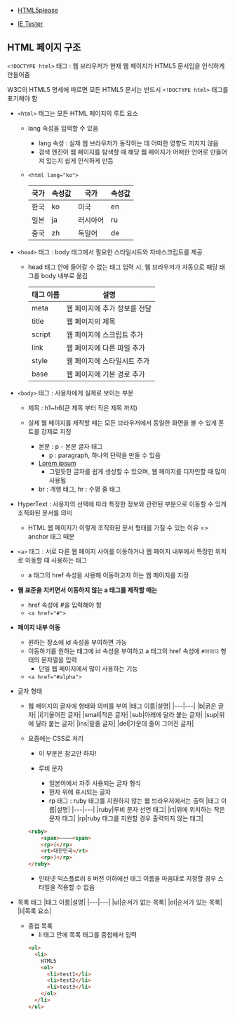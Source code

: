 - [HTML5please](https://html5please.com/)

- [IE Tester](https://www.my-debugbar.com/wiki/IETester/HomePage)

## HTML 페이지 구조

`<!DOCTYPE html>` 태그 : 웹 브라우저가 현재 웹 페이지가 HTML5 문서임을 인식하게 만들어줌

W3C의 HTML5 명세에 따르면 모든 HTML5 문서는 반드시 `<!DOCTYPE html>` 태그를 표기해야 함

- `<html>` 태그는 모든 HTML 페이지의 루트 요소

  - lang 속성을 입력할 수 있음
    - lang 속성 : 실제 웹 브라우저가 동작하는 데 어떠한 영향도 끼치지 않음
    - 검색 엔진이 웹 페이지를 탐색할 때 해당 웹 페이지가 어떠한 언어로 만들어져 있는지 쉽게 인식하게 만듬
  - `<html lang="ko">`

    | 국가 | 속성값 | 국가     | 속성값 |
    | ---- | ------ | -------- | ------ |
    | 한국 | ko     | 미국     | en     |
    | 일본 | ja     | 러시아어 | ru     |
    | 중국 | zh     | 독일어   | de     |

- `<head>` 태그 : body 태그에서 필요한 스타일시트와 자바스크립트를 제공

  - head 태그 안에 들어갈 수 없는 태그 입력 시, 웹 브라우저가 자동으로 해당 태그를 body 내부로 옮김

    | 태그 이름 | 설명                         |
    | --------- | ---------------------------- |
    | meta      | 웹 페이지에 추가 정보를 전달 |
    | title     | 웹 페이지의 제목             |
    | script    | 웹 페이지에 스크립트 추가    |
    | link      | 웹 페이지에 다른 파일 추가   |
    | style     | 웹 페이지에 스타일시트 추가  |
    | base      | 웹 페이지에 기본 경로 추가   |

- `<body>` 태그 : 사용자에게 실제로 보이는 부분

  - 제목 : h1~h6(큰 제목 부터 작은 제목 까지)
  - 실제 웹 페이지를 제작할 때는 모든 브라우저에서 동일한 화면을 볼 수 있게 폰트를 강제로 지정

    - 본문 : p - 본문 글자 태그
      - p : paragraph, 하나의 단락을 만들 수 있음
    - [Lorem ipsum](http://lipsum.com/)
      - 그럴듯한 글자를 쉽게 생성할 수 있으며, 웹 페이지를 디자인할 때 많이 사용됨
    - br : 개행 태그, hr : 수평 줄 태그

- HyperText : 사용자의 선택에 따라 특정한 정보와 관련된 부분으로 이동할 수 있게 조직화된 문서를 의미

  - HTML 웹 페이지가 이렇게 조직화된 문서 형태를 가질 수 있는 이유 => anchor 태그 때문

- `<a>` 태그 : 서로 다른 웹 페이지 사이를 이동하거나 웹 페이지 내부에서 특정한 위치로 이동할 때 사용하는 태그

  - a 태그의 href 속성을 사용해 이동하고자 하는 웹 페이지를 지정

- **웹 표준을 지키면서 이동하지 않는 a 태그를 제작할 때는**

  - href 속성에 #을 입력해야 함
  - `<a href="#">`

- **페이지 내부 이동**

  - 원하는 장소에 id 속성을 부여하면 가능
  - 이동하기를 원하는 태그에 id 속성을 부여하고 a 태그의 href 속성에 `#아이디` 형태의 문자열을 입력
    - 단일 웹 페이지에서 많이 사용하는 기능
  - `<a href="#alpha">`

- 글자 형태

  - 웹 페이지의 글자에 형태와 의미를 부여
    |태그 이름|설명|
    |---|---|
    |b|굵은 글자|
    |i|기울어진 글자|
    |small|작은 글자|
    |sub|아래에 달라 붙는 글자|
    |sup|위에 달라 붙는 글자|
    |ins|밑줄 글자|
    |del|가운데 줄이 그어진 글자|
  - 요즘에는 CSS로 처리

    - 이 부분은 참고만 하자!

    - 루비 문자
      - 일본어에서 자주 사용되는 글자 형식
      - 한자 위에 표시되는 글자
      - rp 태그 : ruby 태그를 지원하지 않는 웹 브라우저에서는 출력
        |태그 이름|설명|
        |---|---|
        |ruby|루비 문자 선언 태그|
        |rt|위에 위치하는 작은 문자 태그|
        |rp|ruby 태그를 지원할 경우 출력되지 않는 태그|

    ```html
    <ruby>
        <span>~~~~<span>
        <rp>(</rp>
        <rt>대한민국</rt>
        <rp>)</rp>
    </ruby>
    ```

    - 인터넷 익스플로러 8 버전 이하에선 태그 이름을 마음대로 지정할 경우 스타일을 적용할 수 없음

- 목록 태그
  |태그 이름|설명|
  |---|---|
  |ul|순서가 없는 목록|
  |ol|순서가 있는 목록|
  |li|목록 요소|
  - 중첩 목록
    - li 태그 안에 목록 태그를 중첩해서 입력
    ```html
    <ul>
      <li>
        HTML5
        <ol>
          <li>test1</li>
          <li>test2</li>
          <li>test3</li>
        </ol>
      </li>
    </ul>
    ```

